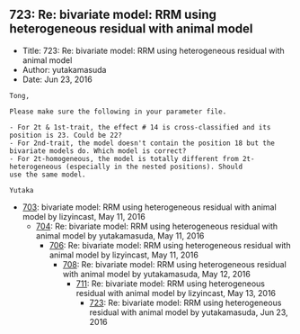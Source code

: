 ## 723: Re: bivariate model: RRM using heterogeneous residual with animal model

- Title: 723: Re: bivariate model: RRM using heterogeneous residual with animal model
- Author: yutakamasuda
- Date: Jun 23, 2016

```
Tong,

Please make sure the following in your parameter file.

- For 2t & 1st-trait, the effect # 14 is cross-classified and its position is 23. Could be 22?
- For 2nd-trait, the model doesn't contain the position 18 but the bivariate models do. Which model is correct?
- For 2t-homogeneous, the model is totally different from 2t-heterogeneous (especially in the nested positions). Should
use the same model.

Yutaka
```

- [703](0703.md): bivariate model: RRM using heterogeneous residual with animal model by lizyincast, May 11, 2016
    - [704](0704.md): Re: bivariate model: RRM using heterogeneous residual with animal model by yutakamasuda, May 11, 2016
        - [706](0706.md): Re: bivariate model: RRM using heterogeneous residual with animal model by lizyincast, May 11, 2016
            - [708](0708.md): Re: bivariate model: RRM using heterogeneous residual with animal model by yutakamasuda, May 12, 2016
                - [711](0711.md): Re: bivariate model: RRM using heterogeneous residual with animal model by lizyincast, May 13, 2016
                    - [723](0723.md): Re: bivariate model: RRM using heterogeneous residual with animal model by yutakamasuda, Jun 23, 2016
